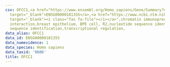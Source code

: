 ```yaml
---
csv: OFCC1,<a href="https://www.ensembl.org/Homo_sapiens/Gene/Summary?db=core;g=ENSG00000181355"
  target="_blank">ENSG00000181355</a>,<a href="https://www.ncbi.nlm.nih.gov/pubmed/22863008"
  target="_blank"><i class="fas fa-file"></i></a>",chromatin immunoprecipitation assay,direct
  interaction,breast epithelium, BPE cell, R2,nucleotide sequence identification,nucleotide
  sequence identification,transcriptional regulation,
data_alias: OFCC1
data_id: ENSG00000181355
data_numevidence: 1
data_species: Homo sapiens
data_taxid: '9606'
title: OFCC1
---
```

